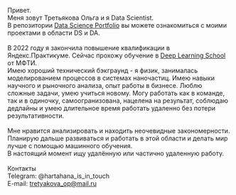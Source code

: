Привет.</br>
Меня зовут Третьякова Ольга и я Data Scientist. </br>
В репозитории [Data Science Portfolio](http://github.com/TretyakovaOlga/Data-Science-Projects) вы можете ознакомиться с моими проектами в области DS и DA.
</br>
</br>
В 2022 году я закончила повышение квалификации в Яндекс.Практикуме. Сейчас прохожу обучение в [Deep Learning School](https://stepik.org/org/dlschool) от МФТИ.</br>
Имею хороший технический бэкграунд - я физик, занималась моделированием процессов в системах наночастиц. Имею навыки научного и рыночного анализа, опыт работы в бизнесе.  Люблю сложные задачи, умею учиться новому. Могу работать как в команде, так и в одиночку, самоогранизована, нацелена на результат, соблюдаю дедлайны и умею длительное время работать удаленно без потери результативности. </br>
</br>
Мне нравится анализировать и находить неочевидные закономерности. Планирую дальше развиваться и работать в этой области и делать мир лучше с помощью машинного обучения. </br>
В настоящий момент ищу удалённую или частично удаленную работу.</br>
</br>
Контакты </br>
Telegram: @hartahana_is_in_touch</br>
E-mail: tretyakova_op@mail.ru
